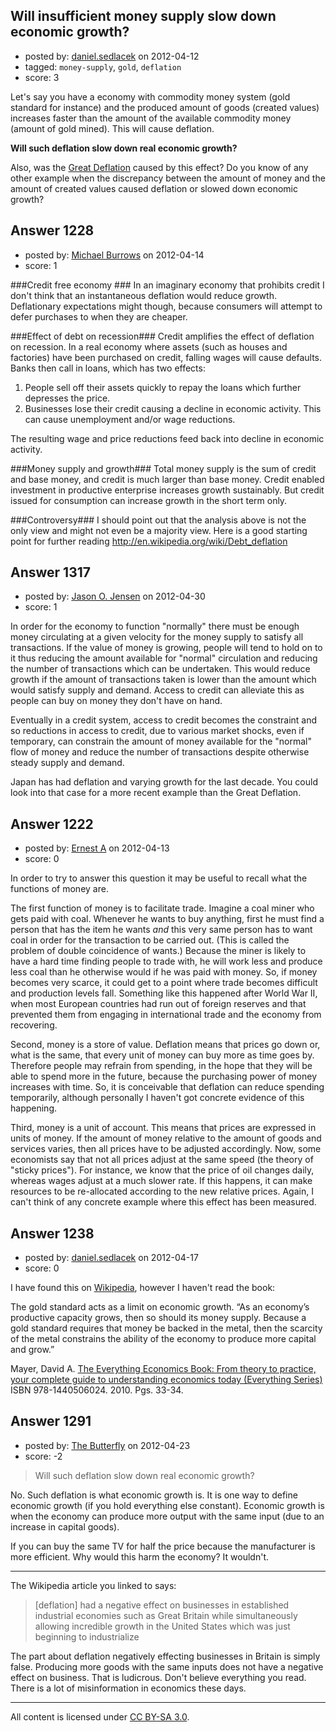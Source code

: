 ## Will insufficient money supply slow down economic growth?

- posted by: [daniel.sedlacek](https://stackexchange.com/users/-1/77-daniel-sedlacek) on 2012-04-12
- tagged: `money-supply`, `gold`, `deflation`
- score: 3

Let's say you have a economy with commodity money system (gold standard for instance) and the produced amount of goods (created values) increases faster than the amount of the available commodity money (amount of gold mined). This will cause deflation. 

**Will such deflation slow down real economic growth?**

Also, was the [Great Deflation][1] caused by this effect? Do you know of any other example when the discrepancy between the amount of money and the amount of created values caused deflation or slowed down economic growth?


  [1]: http://en.wikipedia.org/wiki/The_Great_Deflation


## Answer 1228

- posted by: [Michael Burrows](https://stackexchange.com/users/-1/879-michael-burrows) on 2012-04-14
- score: 1

###Credit free economy ###
In an imaginary economy that prohibits credit I don't think that an instantaneous deflation would reduce growth. Deflationary expectations might though, because consumers will attempt to defer purchases to when they are cheaper.

###Effect of debt on recession###
Credit amplifies the effect of deflation on recession. In a real economy where assets (such as houses and factories) have been purchased on credit, falling wages will cause defaults. Banks then call in loans, which has two effects:

 1. People sell off their assets quickly to repay the loans which further depresses the price.
 2. Businesses lose their credit causing a decline in economic activity. This can cause unemployment and/or wage reductions.

The resulting wage and price reductions feed back into decline in economic activity.

###Money supply and growth###
Total money supply is the sum of credit and base money, and credit is much larger than base money. Credit enabled investment in productive enterprise increases growth sustainably. But credit issued for consumption can increase growth in the short term only.

###Controversy###
I should point out that the analysis above is not the only view and might not even be a majority view. Here is a good starting point for further reading http://en.wikipedia.org/wiki/Debt_deflation


## Answer 1317

- posted by: [Jason O. Jensen](https://stackexchange.com/users/-1/925-jason-o-jensen) on 2012-04-30
- score: 1

In order for the economy to function "normally" there must be enough money circulating at a given velocity for the money supply to satisfy all transactions. If the value of money is growing, people will tend to hold on to it thus reducing the amount available for "normal" circulation and reducing the number of transactions which can be undertaken. This would reduce growth if the amount of transactions taken is lower than the amount which would satisfy supply and demand. Access to credit can alleviate this as people can buy on money they don't have on hand.

Eventually in a credit system, access to credit becomes the constraint and so reductions in access to credit, due to various market shocks, even if temporary, can constrain the amount of money available for the "normal" flow of money and reduce the number of transactions despite otherwise steady supply and demand.

Japan has had deflation and varying growth for the last decade. You could look into that case for a more recent example than the Great Deflation.


## Answer 1222

- posted by: [Ernest A](https://stackexchange.com/users/-1/870-ernest-a) on 2012-04-13
- score: 0

In order to try to answer this question it may be useful to recall
what the functions of money are.

The first function of money is to facilitate trade. Imagine a coal
miner who gets paid with coal. Whenever he wants to buy anything,
first he must find a person that has the item he wants *and* this very
same person has to want coal in order for the transaction to be
carried out. (This is called the problem of double coincidence of
wants.) Because the miner is likely to have a hard time finding people
to trade with, he will work less and produce less coal than he
otherwise would if he was paid with money. So, if money becomes very
scarce, it could get to a point where trade becomes difficult and
production levels fall. Something like this happened after World War
II, when most European countries had run out of foreign reserves and
that prevented them from engaging in international trade and the
economy from recovering. 

Second, money is a store of value. Deflation means that prices go down
or, what is the same, that every unit of money can buy more as time
goes by. Therefore people may refrain from spending, in the hope that
they will be able to spend more in the future, because the purchasing
power of money increases with time. So, it is conceivable that
deflation can reduce spending temporarily, although personally I
haven't got concrete evidence of this happening.

Third, money is a unit of account. This means that prices are
expressed in units of money. If the amount of money relative to the
amount of goods and services varies, then all prices have to be
adjusted accordingly. Now, some economists say that not all prices
adjust at the same speed (the theory of "sticky prices"). For instance, we know that the price of oil
changes daily, whereas wages adjust at a much slower rate. If this
happens, it can make resources to be re-allocated according to the new
relative prices. Again, I can't think of any concrete example where
this effect has been measured.


## Answer 1238

- posted by: [daniel.sedlacek](https://stackexchange.com/users/-1/77-daniel-sedlacek) on 2012-04-17
- score: 0

<p>I have found this on <a href="http://en.wikipedia.org/wiki/Gold_standard#cite_note-EverythingEc-58" rel="nofollow">Wikipedia</a>, however I haven't read the book:</p>

<p>The gold standard acts as a limit on economic growth. “As an economy’s productive capacity grows, then so should its money supply. Because a gold standard requires that money be backed in the metal, then the scarcity of the metal constrains the ability of the economy to produce more capital and grow.”</p>

<p>Mayer, David A. <a href="http://books.google.is/books?id=YrbNSrIPmgYC&amp;printsec=frontcover&amp;hl=is#v=onepage&amp;q=gold%20standard&amp;f=false" rel="nofollow">The Everything Economics Book: From theory to practice, your complete guide to understanding economics today (Everything Series)</a> ISBN 978-1440506024. 2010. Pgs. 33-34.</p>



## Answer 1291

- posted by: [The Butterfly](https://stackexchange.com/users/-1/907-the-butterfly) on 2012-04-23
- score: -2

> Will such deflation slow down real economic growth?

No. Such deflation is what economic growth is. It is one way to define economic growth (if you hold everything else constant). Economic growth is when the economy can produce more output with the same input (due to an increase in capital goods).

If you can buy the same TV for half the price because the manufacturer is more efficient. Why would this harm the economy? It wouldn't.


----------

The Wikipedia article you linked to says:

> [deflation] had a negative effect on businesses in established
> industrial economies such as Great Britain while simultaneously
> allowing incredible growth in the United States which was just
> beginning to industrialize

The part about deflation negatively effecting businesses in Britain is simply false. Producing more goods with the same inputs does not have a negative effect on business. That is ludicrous. Don't believe everything you read. There is a lot of misinformation in economics these days.



---

All content is licensed under [CC BY-SA 3.0](https://creativecommons.org/licenses/by-sa/3.0/).
